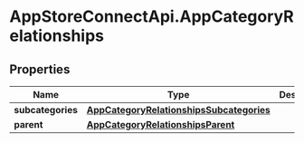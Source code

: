 # AppStoreConnectApi.AppCategoryRelationships

## Properties

Name | Type | Description | Notes
------------ | ------------- | ------------- | -------------
**subcategories** | [**AppCategoryRelationshipsSubcategories**](AppCategoryRelationshipsSubcategories.md) |  | [optional] 
**parent** | [**AppCategoryRelationshipsParent**](AppCategoryRelationshipsParent.md) |  | [optional] 


